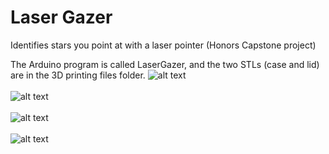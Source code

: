 # Laser Gazer
Identifies stars you point at with a laser pointer (Honors Capstone project)

The Arduino program is called LaserGazer, and the two STLs (case and lid) are in the 3D printing files folder.
![alt text](https://raw.githubusercontent.com/BenRStutzman/laser-gazer/master/Pictures/LazerGazer.JPG)
<br><br>
![alt text](https://raw.githubusercontent.com/BenRStutzman/laser-gazer/master/Pictures/Layout.jpg)
<br><br>
![alt text](https://raw.githubusercontent.com/BenRStutzman/laser-gazer/master/Pictures/20191120_203152.jpg)
<br><br>
![alt text](https://raw.githubusercontent.com/BenRStutzman/laser-gazer/master/Pictures/20191120_202206.jpg)
